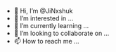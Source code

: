 - 👋 Hi, I’m @JiNxshuk
- 👀 I’m interested in ...
- 🌱 I’m currently learning ...
- 💞️ I’m looking to collaborate on ...
- 📫 How to reach me ...

<!---
JiNxshuk/JiNxshuk is a ✨ special ✨ repository because its `README.md` (this file) appears on your GitHub profile.
You can click the Preview link to take a look at your changes.
--->
